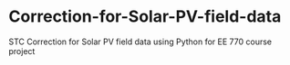 # Correction-for-Solar-PV-field-data
STC Correction for Solar PV field data using Python for EE 770 course project
